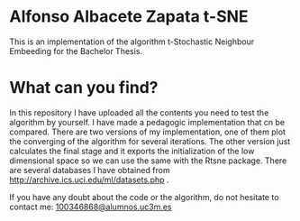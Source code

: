 # Alfonso Albacete Zapata t-SNE
This is an implementation of the algorithm t-Stochastic Neighbour Embeeding for the Bachelor Thesis.

# What can you find?
In this repository I have uploaded all the contents you need to test the algorithm by yourself. I have made a pedagogic implementation that cn be compared. There are two versions of my implementation, one of them plot the converging of the algorithm for several iterations. The other version just calculates the final stage and it exports the initialization of the low dimensional space so we can use the same with the Rtsne package. There are several databases I have obtained from http://archive.ics.uci.edu/ml/datasets.php . 

If you have any doubt about the code or the algorithm, do not hesitate to contact me: 100346868@alumnos.uc3m.es
